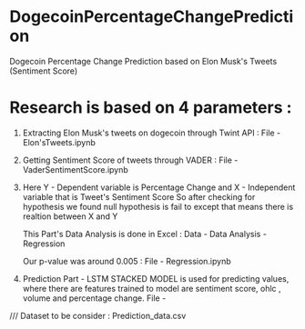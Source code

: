 # DogecoinPercentageChangePrediction
Dogecoin Percentage Change Prediction based on Elon Musk's Tweets (Sentiment Score)


# Research is based on 4 parameters : 
1. Extracting Elon Musk's tweets on dogecoin through Twint API :     File - Elon'sTweets.ipynb

2. Getting Sentiment Score of tweets through VADER : File - VaderSentimentScore.ipynb
 
3. Here Y - Dependent variable is Percentage Change 
   and  X - Independent variable that is Tweet's Sentiment Score
   So after checking for hypothesis we found null hypothesis is fail to except that means there is realtion between X and Y
   
   This Part's Data Analysis is done in Excel :   Data - Data Analysis - Regression
   
   Our p-value was around 0.005 : File - Regression.ipynb
   
4. Prediction Part  - LSTM STACKED MODEL is used for predicting values, where 
                      there are features trained to model are sentiment score, ohlc , volume and percentage change.
                      File - 
               
/// Dataset to be consider : Prediction_data.csv
 
